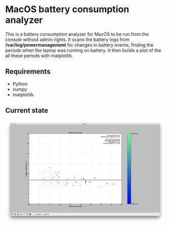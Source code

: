# MacOS battery consumption analyzer
This is a battery consumption analyzer for MacOS to be run from the console without admin rights. It scans the battery logs from **/var/log/powermanagement** for changes in battery events; finding the periods when the laptop was running on battery. It then builds a plot of the all these periods with matplotlib.

## Requirements
* Python
* numpy
* matplotlib

## Current state
![alt tag](https://raw.githubusercontent.com/gnvo/macos-battery-consumption-analyzer/master/docs/images/screenshot.png)
